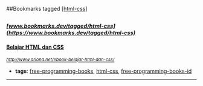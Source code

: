 ##Bookmarks tagged [[html-css]](https://www.bookmarks.dev?q=[html-css])

_<sup><sup>[www.bookmarks.dev/tagged/html-css](https://www.bookmarks.dev/tagged/html-css)</sup></sup>_
---
#### [Belajar HTML dan CSS](http://www.ariona.net/ebook-belajar-html-dan-css/)
_<sup>http://www.ariona.net/ebook-belajar-html-dan-css/</sup>_

* **tags**: [free-programming-books](../tagged/free-programming-books.md), [html-css](../tagged/html-css.md), [free-programming-books-id](../tagged/free-programming-books-id.md)
---
